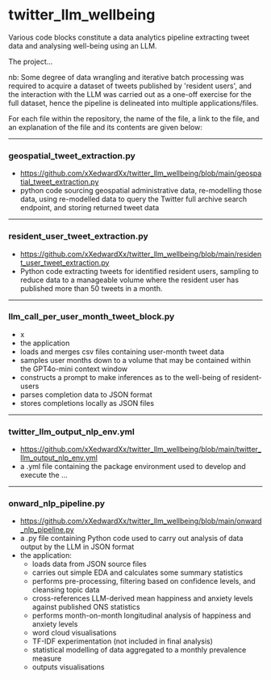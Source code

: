 # twitter_llm_wellbeing

Various code blocks constitute a data analytics pipeline extracting tweet data and analysing well-being using an LLM.

The project...

nb: Some degree of data wrangling and iterative batch processing was required to acquire a dataset of tweets published by 'resident users', 
and the interaction with the LLM was carried out as a one-off exercise for the full dataset, hence the pipeline is delineated into multiple applications/files. 

For each file within the repository, the name of the file, a link to the file, and an explanation of the file and its contents are given below:

---
### geospatial_tweet_extraction.py
- https://github.com/xXedwardXx/twitter_llm_wellbeing/blob/main/geospatial_tweet_extraction.py
- python code sourcing geospatial administrative data, re-modelling those data, using re-modelled data to query the Twitter full archive search endpoint, and storing returned tweet data
---
### resident_user_tweet_extraction.py
- https://github.com/xXedwardXx/twitter_llm_wellbeing/blob/main/resident_user_tweet_extraction.py
- Python code extracting tweets for identified resident users, sampling to reduce data to a manageable volume where the resident user has published more than 50 tweets in a month. 
---
### llm_call_per_user_month_tweet_block.py
- x
- the application
 - loads and merges csv files containing user-month tweet data
 - samples user months down to a volume that may be contained within the GPT4o-mini context window 
 - constructs a prompt to make inferences as to the well-being of resident-users
 - parses completion data to JSON format
 - stores completions locally as JSON files
---
### twitter_llm_output_nlp_env.yml
- https://github.com/xXedwardXx/twitter_llm_wellbeing/blob/main/twitter_llm_output_nlp_env.yml
- a .yml file containing the package environment used to develop and execute the ...
---
### onward_nlp_pipeline.py
- https://github.com/xXedwardXx/twitter_llm_wellbeing/blob/main/onward_nlp_pipeline.py
- a .py file containing Python code used to carry out analysis of data output by the LLM in JSON format
- the application:
  - loads data from JSON source files
  - carries out simple EDA and calculates some summary statistics
  - performs pre-processing, filtering based on confidence levels, and cleansing topic data
  - cross-references LLM-derived mean happiness and anxiety levels against published ONS statistics
  - performs month-on-month longitudinal analysis of happiness and anxiety levels
  - word cloud visualisations
  - TF-IDF experimentation (not included in final analysis)
  - statistical modelling of data aggregated to a monthly prevalence measure
  - outputs visualisations
